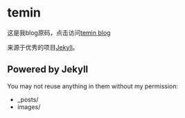 # temin

这是我blog原码，点击访问[temin blog](http://tingtongor.github.io/blog)

来源于优秀的项目[Jekyll](http://github.com/mojombo/jekyll)。


## Powered by Jekyll

You may not reuse anything in them without my permission:

* _posts/
* images/

